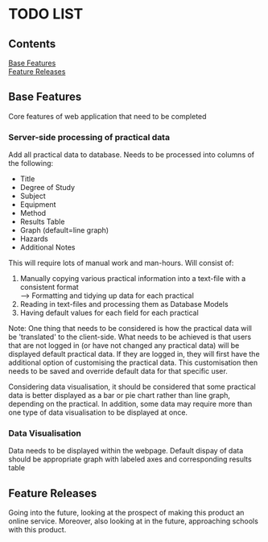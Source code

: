 # TODO LIST

## Contents

[Base Features](#base-features)<br>
[Feature Releases](#feature-releases)


## Base Features
Core features of web application that need to be completed


### Server-side processing of practical data
Add all practical data to database. Needs to be processed into columns of the following:
<ul>
  <li>Title</li>
  <li>Degree of Study</li>
  <li>Subject</li>
  <li>Equipment</li>
  <li>Method</li>
  <li>Results Table</li>
  <li>Graph (default=line graph)</li>
  <li>Hazards</li>
  <li>Additional Notes</li>
</ul>

This will require lots of manual work and man-hours. Will consist of:
<ol>
  <li>Manually copying various practical information into a text-file with a consistent format</li>
    --> Formatting and tidying up data for each practical
  <li>Reading in text-files and processing them as Database Models</li>
  <li>Having default values for each field for each practical</li>
</ol>

Note: One thing that needs to be considered is how the practical data will be 'translated' to the client-side. What needs to be achieved is that users that are not logged in (or have not changed any practical data) will be displayed default practical data. If they are logged in, they will first have the additional option of customising the practical data. This customisation then needs to be saved and override default data for that specific user.

Considering data visualisation, it should be considered that some practical data is better displayed as a bar or pie chart rather than line graph, depending on the practical. In addition, some data may require more than one type of data visualisation to be displayed at once.

### Data Visualisation
Data needs to be displayed within the webpage. Default dispay of data should be appropriate graph with labeled axes and corresponding results table

## Feature Releases
Going into the future, looking at the prospect of making this product an online service. Moreover, also looking at in the future, approaching schools with this product.
